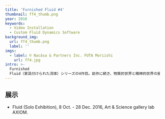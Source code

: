 ```yaml
---
title: 'Furnished Fluid #4'
thumbnail: ff4_thumb.png
year: 2016
keywords:
  - Video Installation
  - Custom Fluid Dynamics Software
background_img:
  url: ff4_thumb.png
  label: ''
imgs:
  - label: © Nacása & Partners Inc. FUTA Moriishi
    url: ff4.jpg
intro: >-
  Furnished
  Fluid（家具付けられた流体）シリーズの4作目。前作に続き、物質的世界と精神的世界の接続を試みている。たった1つの器が空間を支配しうるこの世界の豊かさに着目し、黒い壺と幽霊的な流体シミュレーションを並置した。
---
```




## 展示

- Fluid (Solo Exhibition), 8 Oct. - 28 Dec. 2016, Art & Science gallery lab AXIOM.
